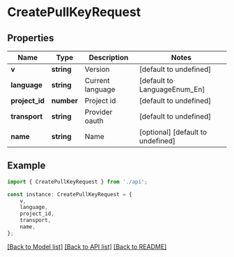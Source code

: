 # CreatePullKeyRequest


## Properties

Name | Type | Description | Notes
------------ | ------------- | ------------- | -------------
**v** | **string** | Version | [default to undefined]
**language** | **string** | Current language | [default to LanguageEnum_En]
**project_id** | **number** | Project id | [default to undefined]
**transport** | **string** | Provider oauth | [default to undefined]
**name** | **string** | Name | [optional] [default to undefined]

## Example

```typescript
import { CreatePullKeyRequest } from './api';

const instance: CreatePullKeyRequest = {
    v,
    language,
    project_id,
    transport,
    name,
};
```

[[Back to Model list]](../README.md#documentation-for-models) [[Back to API list]](../README.md#documentation-for-api-endpoints) [[Back to README]](../README.md)
